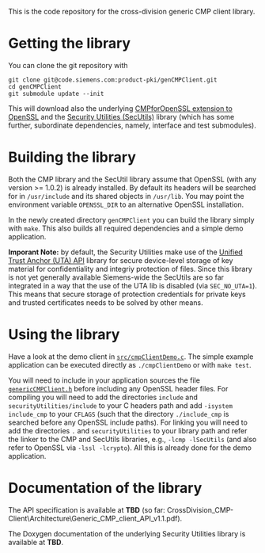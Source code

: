 This is the code repository for the cross-division generic CMP client library.


# Getting the library

You can clone the git repository with
```
git clone git@code.siemens.com:product-pki/genCMPClient.git
cd genCMPClient
git submodule update --init
```

This will download also the underlying [CMPforOpenSSL extension to OpenSSL](https://github.com/mpeylo/cmpossl) and
the [Security Utilities (SecUtils)](https://code.siemens.com/mo_mm_linux_distribution/securityUtilities) library
(which has some further, subordinate dependencies, namely, interface and test submodules).


# Building the library

Both the CMP library and the SecUtil library assume that OpenSSL (with any version >= 1.0.2) is already installed.
By default its headers will be searched for in `/usr/include` and its shared objects in `/usr/lib`.
You may point the environment variable `OPENSSL_DIR` to an alternative OpenSSL installation.

In the newly created directory `genCMPClient` you can build the library simply with `make`.
This also builds all required dependencies and a simple demo application.

**Imporant Note:** by default, the Security Utilities make use of the [Unified Trust Anchor (UTA) API](https://code.siemens.com/hermann.seuschek/uta_api) library
for secure device-level storage of key material for confidentiality and integriy protection of files.
Since this library is not yet generally available Siemens-wide the SecUtils are so far integrated in a way that the use of the UTA lib is disabled (via `SEC_NO_UTA=1`).
This means that secure storage of protection credentials for private keys and trusted certificates needs to be solved by other means.


# Using the library

Have a look at the demo client in [`src/cmpClientDemo.c`](src/cmpClientDemo.c).
The simple example application can be executed directly as `./cmpClientDemo` or with `make test`.

You will need to include in your application sources the file [`genericCMPClient.h`](include/genericCMPClient.h) before including any OpenSSL header files.
For compiling you will need to add the directories `include` and `securityUtilities/include` to your C headers path and
add `-isystem include_cmp` to your `CFLAGS` (such that the directory `./include_cmp` is searched before any OpenSSL include paths).
For linking you will need to add the directories `.` and `securityUtilities` to your library path and
refer the linker to the CMP and SecUtils libraries, e.g., `-lcmp -lSecUtils` (and also refer to OpenSSL via `-lssl -lcrypto`).
All this is already done for the demo application.


# Documentation of the library

The API specification is available at **TBD** (so far: CrossDivision_CMP-Client\Architecture\Generic_CMP_client_API_v1.1.pdf).

The Doxygen documentation of the underlying Security Utilities library is available at **TBD**.
